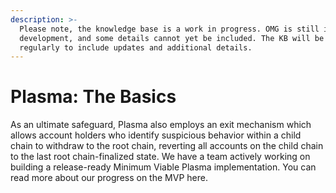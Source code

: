 ```yaml
---
description: >-
  Please note, the knowledge base is a work in progress. OMG is still in
  development, and some details cannot yet be included. The KB will be revised
  regularly to include updates and additional details.
---
```


# Plasma: The Basics

As an ultimate safeguard, Plasma also employs an exit mechanism which allows account holders who identify suspicious behavior within a child chain to withdraw to the root chain, reverting all accounts on the child chain to the last root chain-finalized state. We have a team actively working on building a release-ready Minimum Viable Plasma implementation. You can read more about our progress on the MVP here.  


